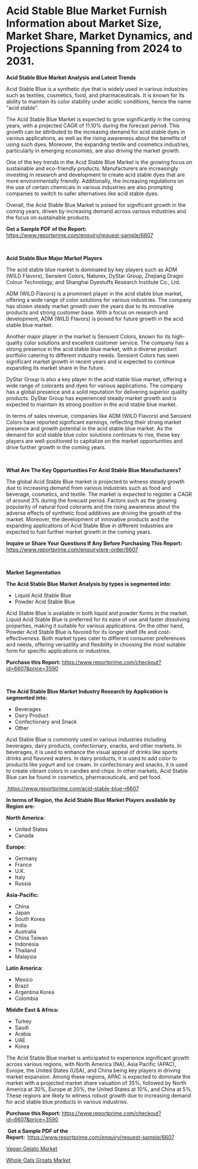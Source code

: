 <p><h1>Acid Stable Blue Market Furnish Information about Market Size, Market Share, Market Dynamics, and Projections Spanning from 2024 to 2031.</h1></p><p><strong>Acid Stable Blue Market Analysis and Latest Trends</strong></p>
<p><p>Acid Stable Blue is a synthetic dye that is widely used in various industries such as textiles, cosmetics, food, and pharmaceuticals. It is known for its ability to maintain its color stability under acidic conditions, hence the name "acid stable".</p><p>The Acid Stable Blue Market is expected to grow significantly in the coming years, with a projected CAGR of 11.10% during the forecast period. This growth can be attributed to the increasing demand for acid stable dyes in various applications, as well as the rising awareness about the benefits of using such dyes. Moreover, the expanding textile and cosmetics industries, particularly in emerging economies, are also driving the market growth.</p><p>One of the key trends in the Acid Stable Blue Market is the growing focus on sustainable and eco-friendly products. Manufacturers are increasingly investing in research and development to create acid stable dyes that are more environmentally friendly. Additionally, the increasing regulations on the use of certain chemicals in various industries are also prompting companies to switch to safer alternatives like acid stable dyes.</p><p>Overall, the Acid Stable Blue Market is poised for significant growth in the coming years, driven by increasing demand across various industries and the focus on sustainable products.</p></p>
<p><strong>Get a Sample PDF of the Report:&nbsp;</strong> <a href="https://www.reportprime.com/enquiry/request-sample/6607">https://www.reportprime.com/enquiry/request-sample/6607</a></p>
<p>&nbsp;</p>
<p><strong>Acid Stable Blue Major Market Players</strong></p>
<p><p>The acid stable blue market is dominated by key players such as ADM (WILD Flavors), Sensient Colors, Naturex, DyStar Group, Zhejiang Dragoi Colour Technology, and Shanghai Dyestuffs Research Institute Co., Ltd. </p><p>ADM (WILD Flavors) is a prominent player in the acid stable blue market, offering a wide range of color solutions for various industries. The company has shown steady market growth over the years due to its innovative products and strong customer base. With a focus on research and development, ADM (WILD Flavors) is poised for future growth in the acid stable blue market.</p><p>Another major player in the market is Sensient Colors, known for its high-quality color solutions and excellent customer service. The company has a strong presence in the acid stable blue market, with a diverse product portfolio catering to different industry needs. Sensient Colors has seen significant market growth in recent years and is expected to continue expanding its market share in the future.</p><p>DyStar Group is also a key player in the acid stable blue market, offering a wide range of colorants and dyes for various applications. The company has a global presence and a solid reputation for delivering superior quality products. DyStar Group has experienced steady market growth and is expected to maintain its strong position in the acid stable blue market.</p><p>In terms of sales revenue, companies like ADM (WILD Flavors) and Sensient Colors have reported significant earnings, reflecting their strong market presence and growth potential in the acid stable blue market. As the demand for acid stable blue color solutions continues to rise, these key players are well-positioned to capitalize on the market opportunities and drive further growth in the coming years.</p></p>
<p>&nbsp;</p>
<p><strong>What Are The Key Opportunities For Acid Stable Blue Manufacturers?</strong></p>
<p><p>The global Acid Stable Blue market is projected to witness steady growth due to increasing demand from various industries such as food and beverage, cosmetics, and textile. The market is expected to register a CAGR of around 3% during the forecast period. Factors such as the growing popularity of natural food colorants and the rising awareness about the adverse effects of synthetic food additives are driving the growth of the market. Moreover, the development of innovative products and the expanding applications of Acid Stable Blue in different industries are expected to fuel further market growth in the coming years.</p></p>
<p><strong>Inquire or Share Your Questions If Any Before Purchasing This Report:</strong> <a href="https://www.reportprime.com/enquiry/pre-order/6607">https://www.reportprime.com/enquiry/pre-order/6607</a></p>
<p>&nbsp;</p>
<p><strong>Market Segmentation</strong></p>
<p><strong>The Acid Stable Blue Market Analysis by types is segmented into:</strong></p>
<p><ul><li>Liquid Acid Stable Blue</li><li>Powder Acid Stable Blue</li></ul></p>
<p><p>Acid Stable Blue is available in both liquid and powder forms in the market. Liquid Acid Stable Blue is preferred for its ease of use and faster dissolving properties, making it suitable for various applications. On the other hand, Powder Acid Stable Blue is favored for its longer shelf life and cost-effectiveness. Both market types cater to different consumer preferences and needs, offering versatility and flexibility in choosing the most suitable form for specific applications or industries.</p></p>
<p><strong>Purchase this Report:&nbsp;</strong><a href="https://www.reportprime.com/checkout?id=6607&price=3590">https://www.reportprime.com/checkout?id=6607&price=3590</a></p>
<p>&nbsp;</p>
<p><strong>The Acid Stable Blue Market Industry Research by Application is segmented into:</strong></p>
<p><ul><li>Beverages</li><li>Dairy Product</li><li>Confectionary and Snack</li><li>Other</li></ul></p>
<p><p>Acid Stable Blue is commonly used in various industries including beverages, dairy products, confectionary, snacks, and other markets. In beverages, it is used to enhance the visual appeal of drinks like sports drinks and flavored waters. In dairy products, it is used to add color to products like yogurt and ice cream. In confectionary and snacks, it is used to create vibrant colors in candies and chips. In other markets, Acid Stable Blue can be found in cosmetics, pharmaceuticals, and pet food.</p></p>
<p><a href="https://www.reportprime.com/acid-stable-blue-r6607">&nbsp;https://www.reportprime.com/acid-stable-blue-r6607</a></p>
<p><strong>In terms of Region, the Acid Stable Blue Market Players available by Region are:</strong></p>
<p>
    <p> <strong> North America: </strong>
        <ul>
            <li>United States</li>
            <li>Canada</li>
        </ul>
        </p> 
    <p> <strong> Europe: </strong>
        <ul>
            <li>Germany</li>
            <li>France</li>
            <li>U.K.</li>
            <li>Italy</li>
            <li>Russia</li>
        </ul>
        </p> 
    <p> <strong> Asia-Pacific: </strong>
        <ul>
            <li>China</li>
            <li>Japan</li>
            <li>South Korea</li>
            <li>India</li>
            <li>Australia</li>
            <li>China Taiwan</li>
            <li>Indonesia</li>
            <li>Thailand</li>
            <li>Malaysia</li>
        </ul>
        </p> 
    <p> <strong> Latin America: </strong>
        <ul>
            <li>Mexico</li>
            <li>Brazil</li>
            <li>Argentina Korea</li>
            <li>Colombia</li>
        </ul>
        </p> 
    <p> <strong> Middle East & Africa: </strong>
        <ul>
            <li>Turkey</li>
            <li>Saudi</li>
            <li>Arabia</li>
            <li>UAE</li>
            <li>Korea</li>
        </ul>
    </p>
    </p>
<p><p>The Acid Stable Blue market is anticipated to experience significant growth across various regions, with North America (NA), Asia Pacific (APAC), Europe, the United States (USA), and China being key players in driving market expansion. Among these regions, APAC is expected to dominate the market with a projected market share valuation of 35%, followed by North America at 30%, Europe at 20%, the United States at 10%, and China at 5%. These regions are likely to witness robust growth due to increasing demand for acid stable blue products in various industries.</p></p>
<p><strong>Purchase this Report: </strong><a href="https://www.reportprime.com/checkout?id=6607&price=3590">https://www.reportprime.com/checkout?id=6607&price=3590</a></p>
<p>&nbsp;<strong>Get a Sample PDF of the Report:&nbsp;&nbsp;</strong><a href="https://www.reportprime.com/enquiry/request-sample/6607">https://www.reportprime.com/enquiry/request-sample/6607</a></p>
<p><strong></strong></p>
<p><p><a href="https://github.com/JosephMorgnlvXXff/Market-Research-Report-List-1/blob/main/vegan-gelato-market.md">Vegan Gelato Market</a></p><p><a href="https://github.com/ochgvvcj16/Market-Research-Report-List-1/blob/main/whole-oats-groats-market.md">Whole Oats Groats Market</a></p></p>